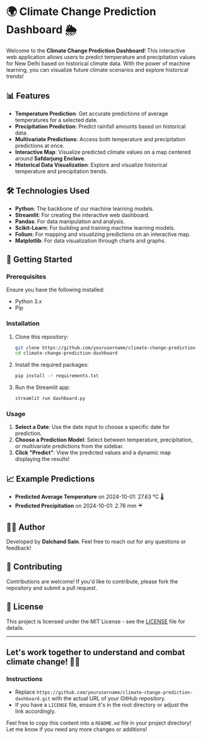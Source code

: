 
# 🌍 Climate Change Prediction Dashboard 🌦️

Welcome to the **Climate Change Prediction Dashboard**! This interactive web application allows users to predict temperature and precipitation values for New Delhi based on historical climate data. With the power of machine learning, you can visualize future climate scenarios and explore historical trends!

## 📊 Features

- **Temperature Prediction**: Get accurate predictions of average temperatures for a selected date. 
- **Precipitation Prediction**: Predict rainfall amounts based on historical data.
- **Multivariate Predictions**: Access both temperature and precipitation predictions at once.
- **Interactive Map**: Visualize predicted climate values on a map centered around **Safdarjung Enclave**.
- **Historical Data Visualization**: Explore and visualize historical temperature and precipitation trends.

## 🛠️ Technologies Used

- **Python**: The backbone of our machine learning models.
- **Streamlit**: For creating the interactive web dashboard.
- **Pandas**: For data manipulation and analysis.
- **Scikit-Learn**: For building and training machine learning models.
- **Folium**: For mapping and visualizing predictions on an interactive map.
- **Matplotlib**: For data visualization through charts and graphs.

## 🚀 Getting Started

### Prerequisites

Ensure you have the following installed:

- Python 3.x
- Pip

### Installation

1. Clone this repository:
   ```bash
   git clone https://github.com/yourusername/climate-change-prediction-dashboard.git
   cd climate-change-prediction-dashboard
   ```

2. Install the required packages:
   ```bash
   pip install -r requirements.txt
   ```

3. Run the Streamlit app:
   ```bash
   streamlit run dashboard.py
   ```

### Usage

1. **Select a Date**: Use the date input to choose a specific date for prediction.
2. **Choose a Prediction Model**: Select between temperature, precipitation, or multivariate predictions from the sidebar.
3. **Click "Predict"**: View the predicted values and a dynamic map displaying the results!

## 📈 Example Predictions

- **Predicted Average Temperature** on 2024-10-01: 27.63 °C 🌡️
- **Predicted Precipitation** on 2024-10-01: 2.76 mm ☔️

## 🧑‍💻 Author

Developed by **Dalchand Sain**. Feel free to reach out for any questions or feedback!

## 🤝 Contributing

Contributions are welcome! If you'd like to contribute, please fork the repository and submit a pull request.

## 📄 License

This project is licensed under the MIT License - see the [LICENSE](LICENSE) file for details.

---

Let's work together to understand and combat climate change! 🌱💚
---

### Instructions

- Replace `https://github.com/yourusername/climate-change-prediction-dashboard.git` with the actual URL of your GitHub repository.
- If you have a `LICENSE` file, ensure it's in the root directory or adjust the link accordingly.

Feel free to copy this content into a `README.md` file in your project directory! Let me know if you need any more changes or additions!
